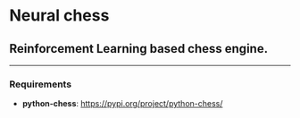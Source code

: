 # Neural chess
## Reinforcement Learning based chess engine.
------------------------------------------------

### Requirements
* **python-chess**: https://pypi.org/project/python-chess/

